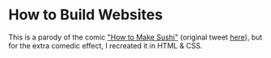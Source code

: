 # How to Build Websites
This is a parody of the comic ["How to Make Sushi"](https://knowyourmeme.com/memes/how-to-make-sushi) (original tweet [here](https://twitter.com/molgh/status/726854917214879744)), but for the extra comedic effect, I recreated it in HTML & CSS.

